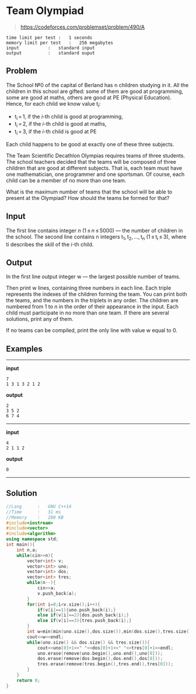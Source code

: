 # Team Olympiad

> https://codeforces.com/problemset/problem/490/A

```
time limit per test	:	1 seconds
memory limit per test	:	256 megabytes
input			:	standard input
output			:	standard ouput
```

## Problem

The School №0 of the capital of Berland has n children studying in it. All the children in this school are gifted: some of them are good at programming, some are good at maths, others are good at PE (Physical Education). Hence, for each child we know value t<sub>i</sub>:

* t<sub>i</sub> = 1, if the *i*-th child is good at programming,
* t<sub>i</sub> = 2, if the *i*-th child is good at maths,
* t<sub>i</sub> = 3, if the *i*-th child is good at PE

Each child happens to be good at exactly one of these three subjects.

The Team Scientific Decathlon Olympias requires teams of three students. The school teachers decided that the teams will be composed of three children that are good at different subjects. That is, each team must have one mathematician, one programmer and one sportsman. Of course, each child can be a member of no more than one team.

What is the maximum number of teams that the school will be able to present at the Olympiad? How should the teams be formed for that?

## Input

The first line contains integer *n* (1 ≤ *n* ≤ 5000) — the number of children in the school. The second line contains n integers t<sub>1</sub>, t<sub>2</sub>, ..., t<sub>n</sub> (1 ≤ t<sub>i</sub> ≤ 3), where ti describes the skill of the *i*-th child.

## Output

In the first line output integer w — the largest possible number of teams.

Then print w lines, containing three numbers in each line. Each triple represents the indexes of the children forming the team. You can print both the teams, and the numbers in the triplets in any order. The children are numbered from 1 to *n* in the order of their appearance in the input. Each child must participate in no more than one team. If there are several solutions, print any of them.

If no teams can be compiled, print the only line with value w equal to 0.

## Examples

---
**input**
```
7
1 3 1 3 2 1 2
```
**output**
```
2
3 5 2
6 7 4
```
---
**input**
```
4
2 1 1 2
```
**output**
```
0
```
---

## Solution

```c++
//Lang		:	GNU C++14
//Time		:	31 ms
//Memory	:	200 KB
#include<iostream>
#include<vector>
#include<algorithm>
using namespace std;
int main(){
	int n,a;
	while(cin>>n){
		vector<int> v;
		vector<int> uno;
		vector<int> dos;
		vector<int> tres;
		while(n--){
			cin>>a;
			v.push_back(a);
		}
		for(int i=0;i<v.size();i++){
			if(v[i]==1){uno.push_back(i);}
			else if(v[i]==2){dos.push_back(i);}
			else if(v[i]==3){tres.push_back(i);}
		}
		int w=min(min(uno.size(),dos.size()),min(dos.size(),tres.size()));
		cout<<w<<endl;
		while(uno.size() && dos.size() && tres.size()){
			cout<<uno[0]+1<<" "<<dos[0]+1<<" "<<tres[0]+1<<endl;
			uno.erase(remove(uno.begin(),uno.end(),uno[0]));
			dos.erase(remove(dos.begin(),dos.end(),dos[0]));
			tres.erase(remove(tres.begin(),tres.end(),tres[0]));
		}
	}
	return 0;
}
```
